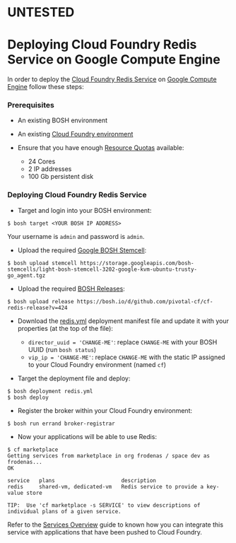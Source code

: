 # UNTESTED

# Deploying Cloud Foundry Redis Service on Google Compute Engine

In order to deploy the [Cloud Foundry Redis Service](https://github.com/pivotal-cf/cf-redis-release) on [Google Compute Engine](https://cloud.google.com/) follow these steps:

### Prerequisites

* An existing BOSH environment

* An existing [Cloud Foundry environment](https://github.com/cloudfoundry-incubator/bosh-google-cpi-release/blob/master/docs/deploy_cf.md)

* Ensure that you have enough [Resource Quotas](https://cloud.google.com/compute/docs/resource-quotas) available:
    - 24 Cores
    - 2 IP addresses
    - 100 Gb persistent disk

### Deploying Cloud Foundry Redis Service

* Target and login into your BOSH environment:

```
$ bosh target <YOUR BOSH IP ADDRESS>
```

Your username is `admin` and password is `admin`.

* Upload the required [Google BOSH Stemcell](http://bosh.io/docs/stemcell.html):

```
$ bosh upload stemcell https://storage.googleapis.com/bosh-stemcells/light-bosh-stemcell-3202-google-kvm-ubuntu-trusty-go_agent.tgz
```

* Upload the required [BOSH Releases](http://bosh.io/docs/release.html):

```
$ bosh upload release https://bosh.io/d/github.com/pivotal-cf/cf-redis-release?v=424
```

* Download the [redis.yml](https://raw.githubusercontent.com/cloudfoundry-incubator/bosh-google-cpi-release/master/docs/redis.yml) deployment manifest file and update it with your properties (at the top of the file):
    - `director_uuid = 'CHANGE-ME'`: replace `CHANGE-ME` with your BOSH UUID (run `bosh status`)
    - `vip_ip = 'CHANGE-ME'`: replace `CHANGE-ME` with the static IP assigned to your Cloud Foundry environment (named `cf`)

* Target the deployment file and deploy:

```
$ bosh deployment redis.yml
$ bosh deploy
```

* Register the broker within your Cloud Foundry environment:

```
$ bosh run errand broker-registrar
```

* Now your applications will be able to use Redis:

```
$ cf marketplace
Getting services from marketplace in org frodenas / space dev as frodenas...
OK

service   plans                     description
redis     shared-vm, dedicated-vm   Redis service to provide a key-value store

TIP:  Use 'cf marketplace -s SERVICE' to view descriptions of individual plans of a given service.
```

Refer to the [Services Overview](http://docs.cloudfoundry.org/devguide/services/) guide to known how you can integrate this service with applications that have been pushed to Cloud Foundry.
